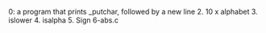 0: a program that prints _putchar, followed by a new line
2. 10 x alphabet
3. islower
4. isalpha
5. Sign
6-abs.c
